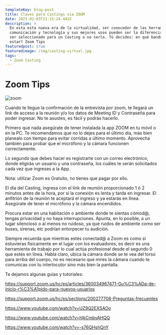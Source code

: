 ```yaml
---
templateKey: blog-post
title: Claves para Castings via ZOOM
date: 2021-02-03T21:15:24.442Z
description: >
  En esta esta nueva era de la virtualidad, ser conocedor de las herramientas de
  comunicación y tecnología y sus mejores usos pueden ser la diferencia entre
  ser seleccionado para un Casting o no serlo. Tú decides: en qué bando quieres
  estar? Zoom Tips
featuredpost: true
featuredimage: /img/casting-virtual.jpg
tags:
  - Zoom Casting
---
```

# Zoom Tips

<!--StartFragment-->

![zoom](/img/casting-virtual.jpg)

Cuando te llegue la confirmación de la entrevista por zoom, te llegará un link de acceso a la reunión y/o los datos de Meeting ID y Contraseña para poder ingresar. No te asustes, es fácil y podrás hacerlo.

Primero que nada asegúrate de tener instalada la app ZOOM en tu móvil o en la PC. Te recomendamos que no lo dejes para el último día, más bien planealo con tiempo para evitar corridas a último momento. Aprovecha también para probar que el micrófono y la cámara funcionen correctamente.

Lo segundo que debes hacer es registrarte con un correo electrónico, donde eligirás un usuario y una contraseña, los cuáles te serán solicitados cada vez que ingreses a la App.

Nota: utilizar Zoom es Gratuito, no tienes que pagar por ello.

El día del Casting, ingresa con el link de reunión proporcionado 1 ó 2 minutos antes de la hora, por si la conexión es lenta y tarda en ingresar. El anfitrión de la reunión te aceptará el ingreso y ya estarás en línea. Asegúrate de tener el micrófono y la cámara encendidos.

Procura estar en una habitación o ambiente donde te sientas cómod@, tengas privacidad y no haya interrupciones. Apunta, en lo posible, a un lugar silencioso o al menos no ruidoso, ya que ruidos de ambiente como ser buses, sirenas, etc podrían entorpecer tu audición.

Siempre recuerda que mientras estés conectad@ a Zoom es como si estuvieras físicamente en el lugar con los evaluadores, es decir es una herramienta de trabajo por lo cual actúa profesional desde el segundo 0 que estés en línea. Habla claro, ubica la cámara donde se te vea del torso para arriba del cuerpo, no es necesario que mires la cámara cuando te comunicas con tu interlocutor sino más bien la pantalla.

Te dejamos algunas guías y tutoriales:

<https://support.zoom.us/hc/es/articles/360034967471-Gu%C3%ADa-de-inicio-r%C3%A1pido-para-nuevos-usuarios>

<https://support.zoom.us/hc/es/sections/200277708-Preguntas-frecuentes>

<https://www.youtube.com/watch?v=UZ9Q2EXSAOo>

<https://www.youtube.com/watch?v=hIkCmbvAHQQ>

<https://www.youtube.com/watch?v=-s76QHshQnY>

<!--EndFragment-->